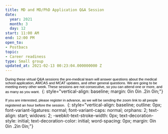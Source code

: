 ```yaml
---
title: MD and MD/PhD Application Q&A Session
date:
  year: 2021
  month: 3
  day: 12
start: 11:00 AM
end: 12:00 PM
open_to:
- Postbacs
topic:
- Career readiness
type: Small group
updated_at: 2021-02-13 00:23:04.000000000 Z
---
```

<span style="font-size: 8.5pt; font-family: 'Verdana',sans-serif; color:
black;">During these virtual Q&amp;A sessions the pre-medical team will
answer questions about the medical school application, AMCAS and MCAT
updates, and other general questions. We are going to be meeting every
other week. These sessions are not consecutive, so you can attend one or
more, and as many as you want. </span>
{: style="vertical-align: baseline; margin: 0in 0in .2in 0in;"}

<span style="font-size: 8.5pt; font-family: 'Verdana',sans-serif; color:
black;">If you are interested, please register in advance, as we will be
sending the zoom link to all people registered an hour before the
session. </span>
{: style="vertical-align: baseline; outline: 0px; font-variant-ligatures: normal; font-variant-caps: normal; orphans: 2; text-align: start; widows: 2; -webkit-text-stroke-width: 0px; text-decoration-style: initial; text-decoration-color: initial; word-spacing: 0px; margin: 0in 0in .2in 0in;"}

 
